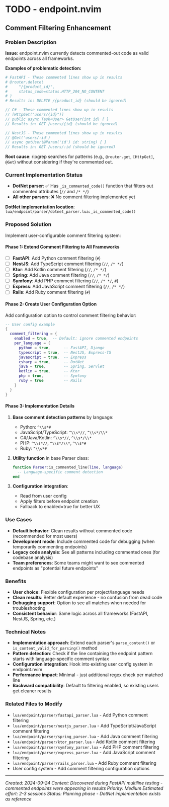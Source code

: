 # TODO - endpoint.nvim

## Comment Filtering Enhancement

### Problem Description
**Issue**: endpoint.nvim currently detects commented-out code as valid endpoints across all frameworks.

**Examples of problematic detection:**
```python
# FastAPI - These commented lines show up in results
# @router.delete(
#     "/{product_id}",
#     status_code=status.HTTP_204_NO_CONTENT
# )
# Results in: DELETE /{product_id} (should be ignored)
```

```csharp
// C# - These commented lines show up in results
// [HttpGet("users/{id}")]
// public async Task<User> GetUser(int id) { }
// Results in: GET /users/{id} (should be ignored)
```

```typescript
// NestJS - These commented lines show up in results
// @Get('users/:id')
// async getUser(@Param('id') id: string) { }
// Results in: GET /users/:id (should be ignored)
```

**Root cause**: ripgrep searches for patterns (e.g., `@router.get`, `[HttpGet]`, `@Get`) without considering if they're commented out.

### Current Implementation Status
- **DotNet parser**: ✅ Has `_is_commented_code()` function that filters out commented attributes (`//` and `/* */`)
- **All other parsers**: ❌ No comment filtering implemented yet

**DotNet implementation location**: `lua/endpoint/parser/dotnet_parser.lua:_is_commented_code()`

### Proposed Solution
Implement user-configurable comment filtering system:

#### Phase 1: Extend Comment Filtering to All Frameworks
- [ ] **FastAPI**: Add Python comment filtering (`#`)
- [ ] **NestJS**: Add TypeScript comment filtering (`//`, `/* */`)
- [ ] **Ktor**: Add Kotlin comment filtering (`//`, `/* */`)
- [ ] **Spring**: Add Java comment filtering (`//`, `/* */`)
- [ ] **Symfony**: Add PHP comment filtering (`//`, `/* */`, `#`)
- [ ] **Express**: Add JavaScript comment filtering (`//`, `/* */`)
- [ ] **Rails**: Add Ruby comment filtering (`#`)

#### Phase 2: Create User Configuration Option
Add configuration option to control comment filtering behavior:

```lua
-- User config example
{
  comment_filtering = {
    enabled = true,  -- Default: ignore commented endpoints
    per_language = {
      python = true,      -- FastAPI, Django
      typescript = true,  -- NestJS, Express-TS
      javascript = true,  -- Express
      csharp = true,      -- DotNet
      java = true,        -- Spring, Servlet
      kotlin = true,      -- Ktor
      php = true,         -- Symfony
      ruby = true         -- Rails
    }
  }
}
```

#### Phase 3: Implementation Details
1. **Base comment detection patterns** by language:
   - Python: `^\\s*#`
   - JavaScript/TypeScript: `^\\s*//`, `^\\s*/\\*`
   - C#/Java/Kotlin: `^\\s*//`, `^\\s*/\\*`
   - PHP: `^\\s*//`, `^\\s*/\\*`, `^\\s*#`
   - Ruby: `^\\s*#`

2. **Utility function** in base Parser class:
   ```lua
   function Parser:is_commented_line(line, language)
     -- Language-specific comment detection
   end
   ```

3. **Configuration integration**:
   - Read from user config
   - Apply filters before endpoint creation
   - Fallback to enabled=true for better UX

### Use Cases
- **Default behavior**: Clean results without commented code (recommended for most users)
- **Development mode**: Include commented code for debugging (when temporarily commenting endpoints)
- **Legacy code analysis**: See all patterns including commented ones (for codebase analysis)
- **Team preferences**: Some teams might want to see commented endpoints as "potential future endpoints"

### Benefits
- **User choice**: Flexible configuration per project/language needs
- **Clean results**: Better default experience - no confusion from dead code
- **Debugging support**: Option to see all matches when needed for troubleshooting
- **Consistent behavior**: Same logic across all frameworks (FastAPI, NestJS, Spring, etc.)

### Technical Notes
- **Implementation approach**: Extend each parser's `parse_content()` or `is_content_valid_for_parsing()` method
- **Pattern detection**: Check if the line containing the endpoint pattern starts with language-specific comment syntax
- **Configuration integration**: Hook into existing user config system in endpoint.nvim
- **Performance impact**: Minimal - just additional regex check per matched line
- **Backward compatibility**: Default to filtering enabled, so existing users get cleaner results

### Related Files to Modify
- `lua/endpoint/parser/fastapi_parser.lua` - Add Python comment filtering
- `lua/endpoint/parser/nestjs_parser.lua` - Add TypeScript/JavaScript comment filtering
- `lua/endpoint/parser/spring_parser.lua` - Add Java comment filtering
- `lua/endpoint/parser/ktor_parser.lua` - Add Kotlin comment filtering
- `lua/endpoint/parser/symfony_parser.lua` - Add PHP comment filtering
- `lua/endpoint/parser/express_parser.lua` - Add JavaScript comment filtering
- `lua/endpoint/parser/rails_parser.lua` - Add Ruby comment filtering
- User config system - Add comment filtering configuration options

---

*Created: 2024-09-24*
*Context: Discovered during FastAPI multiline testing - commented endpoints were appearing in results*
*Priority: Medium*
*Estimated effort: 2-3 sessions*
*Status: Planning phase - DotNet implementation exists as reference*